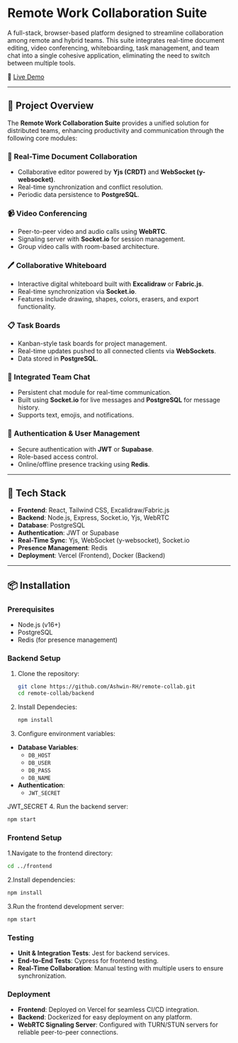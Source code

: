 # Remote Work Collaboration Suite

A full-stack, browser-based platform designed to streamline collaboration among remote and hybrid teams. This suite integrates real-time document editing, video conferencing, whiteboarding, task management, and team chat into a single cohesive application, eliminating the need to switch between multiple tools.

🔗 [Live Demo](https://remote-collab-gules.vercel.app) 

---

## 🚀 Project Overview

The **Remote Work Collaboration Suite** provides a unified solution for distributed teams, enhancing productivity and communication through the following core modules:

### 📝 Real-Time Document Collaboration
- Collaborative editor powered by **Yjs (CRDT)** and **WebSocket (y-websocket)**.  
- Real-time synchronization and conflict resolution.  
- Periodic data persistence to **PostgreSQL**.

### 📹 Video Conferencing
- Peer-to-peer video and audio calls using **WebRTC**.  
- Signaling server with **Socket.io** for session management.  
- Group video calls with room-based architecture.

### 🖊 Collaborative Whiteboard
- Interactive digital whiteboard built with **Excalidraw** or **Fabric.js**.  
- Real-time synchronization via **Socket.io**.  
- Features include drawing, shapes, colors, erasers, and export functionality.

### 📋 Task Boards
- Kanban-style task boards for project management.  
- Real-time updates pushed to all connected clients via **WebSockets**.  
- Data stored in **PostgreSQL**.

### 💬 Integrated Team Chat
- Persistent chat module for real-time communication.  
- Built using **Socket.io** for live messages and **PostgreSQL** for message history.  
- Supports text, emojis, and notifications.

### 🔐 Authentication & User Management
- Secure authentication with **JWT** or **Supabase**.  
- Role-based access control.  
- Online/offline presence tracking using **Redis**.

---

## 🧰 Tech Stack

- **Frontend**: React, Tailwind CSS, Excalidraw/Fabric.js  
- **Backend**: Node.js, Express, Socket.io, Yjs, WebRTC  
- **Database**: PostgreSQL  
- **Authentication**: JWT or Supabase  
- **Real-Time Sync**: Yjs, WebSocket (y-websocket), Socket.io  
- **Presence Management**: Redis  
- **Deployment**: Vercel (Frontend), Docker (Backend)  

---

## 📦 Installation

### Prerequisites
- Node.js (v16+)  
- PostgreSQL  
- Redis (for presence management)

### Backend Setup
1. Clone the repository:
   ```bash
   git clone https://github.com/Ashwin-RH/remote-collab.git
   cd remote-collab/backend

2. Install Dependecies:
   ```bash
   npm install
   
3. Configure environment variables:
- **Database Variables**:
  - `DB_HOST`
  - `DB_USER`
  - `DB_PASS`
  - `DB_NAME`
- **Authentication**:
  - `JWT_SECRET`


JWT_SECRET
4. Run the backend server:
   ```bash
   npm start
```

### Frontend Setup

1.Navigate to the frontend directory:
   ```bash
   cd ../frontend
   ```
2.Install dependencies:
   ```bash
   npm install
   ```

3.Run the frontend development server:
   ```bash
npm start
```

### Testing

- **Unit & Integration Tests**: Jest for backend services.
- **End-to-End Tests**: Cypress for frontend testing.
- **Real-Time Collaboration**: Manual testing with multiple users to ensure synchronization.


### Deployment

- **Frontend**: Deployed on Vercel for seamless CI/CD integration.
- **Backend**: Dockerized for easy deployment on any platform.
- **WebRTC Signaling Server**: Configured with TURN/STUN servers for reliable peer-to-peer connections.
